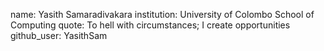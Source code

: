 name: Yasith Samaradivakara
institution: University of Colombo School of Computing
quote: To hell with circumstances; I create opportunities
github_user: YasithSam
